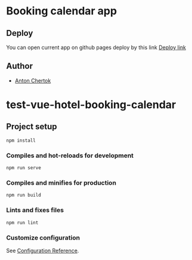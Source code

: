 # Booking calendar app

## Deploy

You can open current app on github pages deploy by this link [Deploy link](https://github.com/chertoha)

## Author

- [Anton Chertok](https://github.com/chertoha)

# test-vue-hotel-booking-calendar

## Project setup

```
npm install
```

### Compiles and hot-reloads for development

```
npm run serve
```

### Compiles and minifies for production

```
npm run build
```

### Lints and fixes files

```
npm run lint
```

### Customize configuration

See [Configuration Reference](https://cli.vuejs.org/config/).

